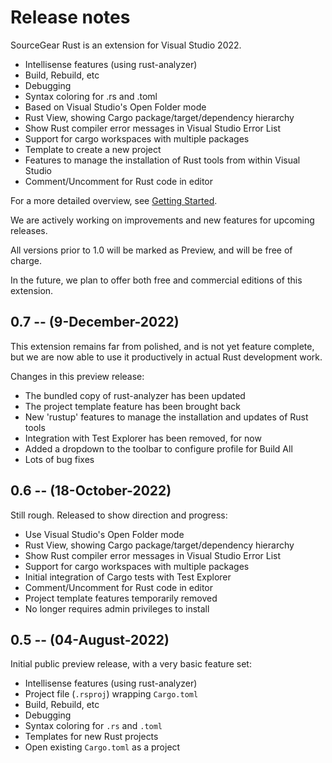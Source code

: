 # Release notes

SourceGear Rust is an extension for Visual Studio 2022.

- Intellisense features (using rust-analyzer)
- Build, Rebuild, etc
- Debugging
- Syntax coloring for .rs and .toml
- Based on Visual Studio's Open Folder mode
- Rust View, showing Cargo package/target/dependency hierarchy
- Show Rust compiler error messages in Visual Studio Error List
- Support for cargo workspaces with multiple packages
- Template to create a new project
- Features to manage the installation of Rust tools from within Visual Studio
- Comment/Uncomment for Rust code in editor

For a more detailed overview, see [Getting Started](getting_started.md).

We are actively working on improvements and new features
for upcoming releases.

All versions prior to 1.0 will be marked as Preview, and will
be free of charge.

In the future, we plan to offer both free and commercial editions 
of this extension.

## 0.7 -- (9-December-2022)

This extension remains far from polished, and is not yet feature complete,
but we are now able to use it productively in actual Rust development work.

Changes in this preview release:

- The bundled copy of rust-analyzer has been updated
- The project template feature has been brought back
- New 'rustup' features to manage the installation and updates of Rust tools
- Integration with Test Explorer has been removed, for now
- Added a dropdown to the toolbar to configure profile for Build All
- Lots of bug fixes

## 0.6 -- (18-October-2022)

Still rough.  Released to show direction and progress:

- Use Visual Studio's Open Folder mode
- Rust View, showing Cargo package/target/dependency hierarchy
- Show Rust compiler error messages in Visual Studio Error List
- Support for cargo workspaces with multiple packages
- Initial integration of Cargo tests with Test Explorer
- Comment/Uncomment for Rust code in editor
- Project template features temporarily removed
- No longer requires admin privileges to install

## 0.5 -- (04-August-2022)

Initial public preview release, with a very basic feature set:

- Intellisense features (using rust-analyzer)
- Project file (`.rsproj`) wrapping `Cargo.toml`
- Build, Rebuild, etc
- Debugging
- Syntax coloring for `.rs` and `.toml`
- Templates for new Rust projects
- Open existing `Cargo.toml` as a project

